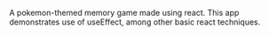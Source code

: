 A pokemon-themed memory game made using react. This app demonstrates use of useEffect, among other basic react techniques.